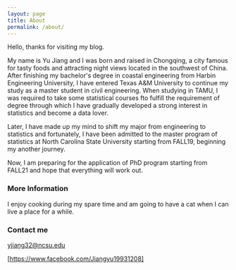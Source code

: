 ```yaml
---
layout: page
title: About
permalink: /about/
---
```


Hello, thanks for visiting my blog. 

My name is Yu Jiang and I was born and raised in Chongqing, a city famous for tasty foods and attracting night views located in the southwest of China. After finishing my bachelor's degree in coastal engineering from Harbin Engineering University, I have entered Texas A&M University to continue my study as a master student in civil engineering. When studying in TAMU, I was required to take some statistical courses fto fulfill the requirement of degree through which I have gradually developed a strong interest in statistics and become a data lover. 

Later, I have made up my mind to shift my major from engineering to statistics and fortunately, I have been admitted to the master program of statistics at North Carolina State University starting from FALL19, beginning my another journey.

Now, I am preparing for the application of PhD program starting from FALL21 and hope that everything will work out.

### More Information

I enjoy cooking during my spare time and am going to have a cat when I can live a place for a while.

### Contact me

[yjiang32@ncsu.edu](mailto:yjiang32@ncsu.edu)

[https://www.facebook.com/Jiangyu19931208]
